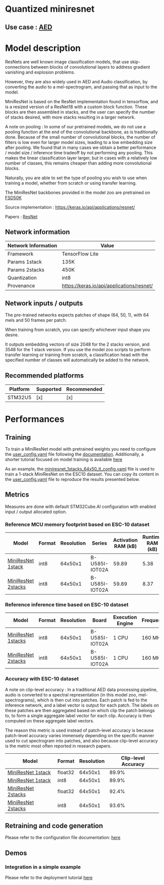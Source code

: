 # Quantized miniresnet

## **Use case** : [AED](../../src/README.md)

# Model description

ResNets are well known image classification models, that use skip-connections between blocks of convolutional layers to address gradient vanishing and explosion problems.

However, they are also widely used in AED and Audio classification, by converting the audio to a mel-spectrogram, and passing that as input to the model.


MiniResNet is based on the ResNet implementation found in tensorflow, and is a resized version of a ResNet18 with a custom block function. These blocks are then assembled in stacks, and the user can specify the number of stacks desired, with more stacks resulting in a larger network.

A note on pooling : In some of our pretrained models, we do not use a pooling function at the end of the convolutional backbone, as is traditionally done. Because of the small number of convolutional blocks, the number of filters is low even for larger model sizes, leading to a low embedding size after pooling.
We found that in many cases we obtain a better performance / model size / inference time tradeoff by not performing any pooling. This makes the linear classification layer larger, but in cases with a relatively low number of classes, this remains cheaper than adding more convolutional blocks.

Naturally, you are able to set the type of pooling you wish to use when training a model, whether from scratch or using transfer learning.

The MiniResNet backbones provided in the model zoo are pretrained on [FSD50K](https://zenodo.org/records/4060432)


Source implementation : https://keras.io/api/applications/resnet/

Papers : [ResNet](https://arxiv.org/abs/1512.03385)

## Network information


| Network Information     |  Value          |
|-------------------------|-----------------|
|  Framework              | TensorFlow Lite |
|  Params 1stack          | 135K            |
|  Params 2stacks         | 450K            |
|  Quantization           | int8            |
|  Provenance             | https://keras.io/api/applications/resnet/ |

## Network inputs / outputs
The pre-trained networks expects patches of shape (64, 50, 1), with 64 mels and 50 frames per patch.

When training from scratch, you can specify whichever input shape you desire.

It outputs embedding vectors of size 2048 for the 2 stacks version, and 3548 for the 1 stack version. If you use the model zoo scripts to perform transfer learning or training from scratch, a classification head with the specified number of classes will automatically be added to the network.

## Recommended platforms

| Platform | Supported | Recommended |
|----------|-----------|-----------|
| STM32U5  |[x]|[x]|


# Performances

## Training 

To train a MiniResNet model with pretrained weights you need to configure the [user_config.yaml](../../src/README.md) file following the [documentation](../../src/README.md).
Additionally, a shorter tutorial focused on model training is available [here](../../src/training/README.md)

As an example, the [miniresnet_1stacks_64x50_tl_config.yaml](ST_pretrainedmodel_public_dataset/esc10/miniresnet_1stacks_64x50_tl/miniresnet_1stacks_64x50_tl_config.yaml) file is used to train a 1-stack MiniResNet on the ESC10 dataset. You can copy its content in the [user_config.yaml](../../src/README.md) file to reproduce the results presented below.


## Metrics


Measures are done with default STM32Cube.AI configuration with enabled input / output allocated option.


### Reference MCU memory footprint based on ESC-10 dataset


| Model             | Format | Resolution | Series  | Activation RAM (kB) | Runtime RAM (kB) | Weights Flash (kB) | Code Flash (kB) | Total RAM (kB)  | Total Flash (kB) | STM32Cube.AI version  |
|-------------------|--------|------------|---------|----------------|-------------|---------------|------------|-------------|-------------|-----------------------|
| [MiniResNet 1stack ](ST_pretrainedmodel_public_dataset/esc10/miniresnet_1stacks_64x50_tl/miniresnet_1stacks_64x50_tl_int8.tflite) | int8 | 64x50x1 | B-U585I-IOT02A    | 59.89 | 5.38               |   123.6       |   57.01            | 65.27 | 180.61 | 9.1.0                 |
| [MiniResNet 2stacks ](ST_pretrainedmodel_public_dataset/esc10/miniresnet_2stacks_64x50_tl/miniresnet_2stacks_64x50_tl_int8.tflite) | int8 | 64x50x1 | B-U585I-IOT02A    | 59.89 |   8.37      |   431.1           |   63.8      | 68.26 | 494.9 | 9.1.0                | 


### Reference inference time based on ESC-10 dataset


| Model             | Format | Resolution | Board            | Execution Engine | Frequency   | Inference time  | STM32Cube.AI version  |
|-------------------|--------|------------|------------------|------------------|-------------|-----------------|-----------------------|
| [MiniResNet 1stacks ](ST_pretrainedmodel_public_dataset/esc10/miniresnet_1stacks_64x50_tl/miniresnet_1stacks_64x50_tl_int8.tflite) | int8 | 64x50x1 | B-U585I-IOT02A | 1 CPU | 160 MHz | 93.16 ms | 9.1.0                 |
| [MiniResNet 2stacks ](ST_pretrainedmodel_public_dataset/esc10/miniresnet_2stacks_64x50_tl/miniresnet_2stacks_64x50_tl_int8.tflite) | int8 | 64x50x1 | B-U585I-IOT02A | 1 CPU | 160 MHz | 144.27 ms | 9.1.0               |


### Accuracy with ESC-10 dataset

A note on clip-level accuracy : In a traditional AED data processing pipeline, audio is converted to a spectral representation (in this model zoo, mel-spectrograms), which is then cut into patches. Each patch is fed to the inference network, and a label vector is output for each patch. The labels on these patches are then aggregated based on which clip the patch belongs to, to form a single aggregate label vector for each clip. Accuracy is then computed on these aggregate label vectors.

The reason this metric is used instead of patch-level accuracy is because patch-level accuracy varies immensely depending on the specific manner used to cut spectrogram into patches, and also because clip-level accuracy is the metric most often reported in research papers.

| Model | Format | Resolution | Clip-level Accuracy |
|-------|--------|------------|----------------|
| [MiniResNet 1stack ](ST_pretrainedmodel_public_dataset/esc10/miniresnet_1stacks_64x50_tl/miniresnet_1stacks_64x50_tl.h5) | float32 | 64x50x1 | 89.9% |
| [MiniResNet 1stack ](ST_pretrainedmodel_public_dataset/esc10/miniresnet_1stacks_64x50_tl/miniresnet_1stacks_64x50_tl_int8.tflite) | int8 | 64x50x1 | 89.9% |
| [MiniResNet 2stacks ](ST_pretrainedmodel_public_dataset/esc10/miniresnet_2stacks_64x50_tl/miniresnet_2stacks_64x50_tl.h5) | float32 | 64x50x1 | 92.4% |
| [MiniResNet 2stacks ](ST_pretrainedmodel_public_dataset/esc10/miniresnet_2stacks_64x50_tl/miniresnet_2stacks_64x50_tl_int8.tflite) | int8 | 64x50x1 | 93.6% |

## Retraining and code generation


Please refer to the configuration file documentation: [here](../../src/README.md)


## Demos
### Integration in a simple example


Please refer to the deployment tutorial [here](../../deployment/README.md)
